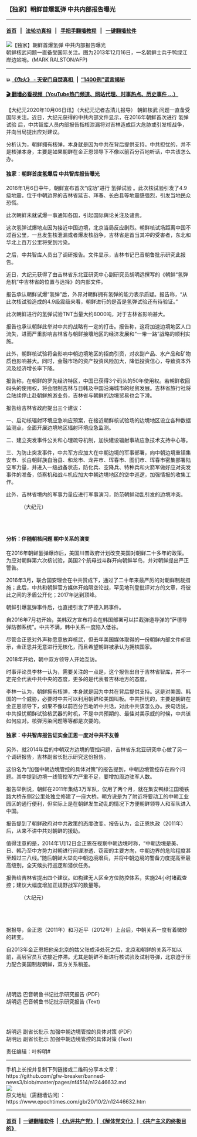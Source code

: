 ### 【独家】朝鲜首爆氢弹 中共内部报告曝光
------------------------

#### [首页](https://github.com/gfw-breaker/banned-news3/blob/master/README.md) &nbsp;&nbsp;|&nbsp;&nbsp; [法轮功真相](https://github.com/begood0513/basic/blob/master/README.md)  &nbsp;&nbsp;|&nbsp;&nbsp; [手把手翻墙教程](https://github.com/gfw-breaker/guides/wiki)  &nbsp;&nbsp;|&nbsp;&nbsp; [一键翻墙软件](https://github.com/gfw-breaker/nogfw/blob/master/README.md)  



<div><img alt="【独家】朝鲜首爆氢弹 中共内部报告曝光" class="attachment-djy_600_400 size-djy_600_400 wp-post-image" src="https://i.epochtimes.com/assets/uploads/2020/10/000_Hkg9290100-600x400.jpg"/>
<div class="caption">
 朝鲜核武问题一直备受国际关注。图为2013年12月16日，一名朝鲜士兵于鸭绿江岸边站哨。(MARK RALSTON/AFP)
</div></div><hr/>

#### 💥 [《伪火》 - 天安门自焚真相 ](http://158.247.195.190:10000/videos/blog/weihuo.html)&nbsp; |&nbsp; [“1400例”谎言揭秘  ](http://158.247.195.190:10000/videos/blog/jiexi1400.html)

#### [ 🎬  翻墙必看视频（YouTube热门频道、网站代理、时事热点、历史事件 ...）](https://github.com/gfw-breaker/links/blob/master/banned.md)

<div><p>
 【大纪元2020年10月06日讯】（大纪元记者古清儿报导）
 <ok href="https://www.epochtimes.com/gb/tag/%E6%9C%9D%E9%B2%9C%E6%A0%B8%E6%AD%A6.html">
  朝鲜核武
 </ok>
 问题一直备受国际关注。近日，大纪元获得的中共内部文件显示，在2016年朝鲜首次进行
 <ok href="https://www.epochtimes.com/gb/tag/%E6%B0%A2%E5%BC%B9%E8%AF%95%E9%AA%8C.html">
  氢弹试验
 </ok>
 后，中共智库人员内部报告指核泄漏将对吉林造成巨大危胁或引发核战争，并向当局提出应对建议。
</p>
<p>
 分析认为，朝鲜拥有核弹，本身就是因为中共在背后提供支持。中共担忧的，并不是核弹本身，主要是如果朝鲜在金正恩领导下不像以前百分百地听话，中共该怎么办。
</p>
<h4>
 独家：朝鲜首度氢爆后 中共智库报告曝光
</h4>
<p>
 2016年1月6日中午，朝鲜宣布首次“成功”进行
 <ok href="https://www.epochtimes.com/gb/tag/%E6%B0%A2%E5%BC%B9%E8%AF%95%E9%AA%8C.html">
  氢弹试验
 </ok>
 。此次核试验引发了4.9级地震，位于中朝边界的吉林省延吉、珲春、长白县等地震感强烈，引发当地民众恐慌。
</p>
<p>
 此次朝鲜未就试爆一事通知各国，引起国际舆论关注及谴责。
</p>
<p>
 这次氢弹试爆地点因为接近中国边境，北京当局反应剧烈。朝鲜核试场距离中国不过百公里，一旦发生核泄漏或者爆发核战争，吉林省是首当其冲的受害者，东北和华北上百万公里将受到污染。
</p>
<p>
 之后，中共智库人员出了调研报告。文件显示，吉林书记巴音朝鲁批示研究此报告。
</p>
<p>
 近日，大纪元获得了由吉林省东北亚研究中心副研究员胡明远撰写的《朝鲜“氢弹危机”中吉林省的位置与选择》的内部文件。
</p>
<p>
 报告承认朝鲜试爆“氢弹”后，外界对朝鲜拥有氢弹的能力表示质疑。报告称，“从此次核试验造成的4.9级震级来看，朝鲜进行的是否是氢弹试验还有待验证。”
</p>
<p>
 此次朝鲜进行的氢弹试验TNT当量大约8000吨，对于吉林省影响甚大。
</p>
<p>
 报告也承认朝鲜此举对中共的战略有一定的打击。报告称，这将加速边境地区人口流失，进而严重影响吉林省与朝鲜接壤地区的经济发展和“一带一路”战略的顺利实施。
</p>
<p>
 此外，朝鲜核试验将会影响中朝边境地区的招商引资，对农副产品、水产品和矿物质也影响甚大。同时，金融市场的资产投资风险加大，降低投资信心，导致资本外流及经济增长率下降。
</p>
<p>
 报告称，在朝鲜的罗先经济特区，中国已获得3个码头的50年使用权。若朝鲜收回码头的使用权，将会限制吉林与日韩及中国沿海城市的经贸发展。吉林省旅行社将会陆续停止赴朝鲜旅游业务，吉林省与朝鲜的边境贸易也会下滑。
</p>
<p>
 报告给吉林省政府提出三个建议：
</p>
<p>
 一、启动核辐射环境应急响应预案，在接近朝鲜核试验场的边境地区设立各种数据监测点，全面开展边境地区辐射环境应急监测。
</p>
<p>
 二、建立突发事件公关和心理疏导机制，加快建设辐射事故应急技术支持中心等。
</p>
<p>
 三、为防止突发事件，中共军方应加大在中朝边境的军事部署，向中朝边境重镇集安市、长白朝鲜族自治县、和龙市、龙井市、珲春市、图们市、珲春市密集部署陆空军力量，并进入一级战备状态，防化兵、空降兵、特种兵和火箭军做好应对突发事件的准备，侦察机和战斗机应加大中朝边境地区的空中巡逻，加强情报的收集工作。
</p>
<p>
 此外，吉林省境内的军事力量应进行军事演习，防范朝鲜动乱引发的边境冲突。
</p>
<figure class="wp-caption aligncenter" id="attachment_12446638" style="width: 450px">
 <ok href="https://i.epochtimes.com/assets/uploads/2020/10/00000-2020-10-02-105454.jpg">
  <img alt="" class="size-medium wp-image-12446638" src="https://i.epochtimes.com/assets/uploads/2020/10/00000-2020-10-02-105454-450x547.jpg"/>
 </ok>
 <br/><figcaption class="wp-caption-text">
  （大纪元）
 </figcaption><br/>
</figure><br/>
<h4>
 分析：伴随朝核问题 朝中关系的演变
</h4>
<p>
 在2016年朝鲜氢弹爆炸后，美国川普政府计划改变美国对朝鲜二十多年的政策。为应对朝鲜第六次核试验，美国2个航母战斗群开向朝鲜半岛，并对朝鲜提出严正警告。
</p>
<p>
 2016年3月，联合国安理会在中共赞成下，通过了二十年来最严厉的对朝鲜制裁措施；此后，中共和朝鲜官方媒体开始隔空论战，罕见地刊登批评对方的文章，将彼此之间的矛盾公开化；2017年达到顶峰。
</p>
<p>
 朝鲜引爆氢弹事件后，也直接引发了萨德入韩事件。
</p>
<p>
 自2016年7月初开始，美韩双方宣布将会在韩国部署可以拦截弹道导弹的“萨德导弹防御系统”。中共不满，韩中关系一度陷入低谷。
</p>
<p>
 尽管金正恩对外声称愿意放弃核武，但去年美国媒体取得的一份朝鲜内部文件却显示，金正恩并无意进行无核化，而且希望朝鲜被承认为拥核国家。
</p>
<p>
 2018年开始，朝中双方领导人开始互访。
</p>
<p>
 时事评论员李林一认为，需要关注的一点是，这个报告出自于吉林省智库，并不一定完全代表中共中央的态度，更多的是代表者吉林地方的态度。
</p>
<p>
 李林一认为，朝鲜拥有核弹，本身就是因为中共在背后提供支持。这是对美国、韩国的一个威胁，必要时中共可以利用朝鲜和美国叫板。中共担忧的，主要是朝鲜在金正恩领导下，如果不像以前百分百地听中共话，对此中共该怎么办。换句话说，中共担忧朝鲜试验核武器的时机，不是中共预期的、最佳对美示威的时候，中共该如何应对。核弹污染问题等等都是次要的。
</p>
<h4>
 独家：中共智库报告证实金正恩一度对中共不友善
</h4>
<p>
 另外，就2014年后的中朝双方边境的管控问题，吉林省东北亚研究中心做了另一个调研报告，吉林副省长批示研究这份报告。
</p>
<p>
 这份名为“加强中朝边境管控的具体对策”的报告提到，中朝边境管控存在四个问题。其中提到边境一线管控军力严重不足，要增加周边驻军人数。
</p>
<p>
 报告举例说，朝鲜在2011年集结3万军队，仅用了两个月，就在集安鸭绿江国境铁路大桥东侧2公里处独立修建了一座大桥。朝方说是为了附近将要动工的中朝工业园区的通行便利，但实际上是在朝鲜发生动乱的情况下方便朝鲜领导人和军队进入中国。
</p>
<p>
 报告提到了朝鲜政府对中共政策的态度改变。报告认为，金正恩执政（2011年）后，从来不讲中共对朝鲜的援助。
</p>
<p>
 值得注意的是，2014年1月12日金正恩在视察中朝边境时称，“中朝边境是美、日、韩乃至中方势力对朝进行间谍渗透、窃密的主要方向，中朝边界的危险程度甚至超过三八线。”随后朝鲜大举向中朝边境增兵，并将中朝边境的警备力度提高至最高级别，全天候执行巡逻和潜伏任务。
</p>
<p>
 报告给吉林省提出四个建议。如构建无人区全方位防控体系，实施24小时堵截查控；建议大幅度增加正规野战军的数量等。
</p>
<figure class="wp-caption aligncenter" id="attachment_12446646" style="width: 450px">
 <ok href="https://i.epochtimes.com/assets/uploads/2020/10/11111112020-10-02-105807.jpg">
  <img alt="" class="size-medium wp-image-12446646" src="https://i.epochtimes.com/assets/uploads/2020/10/11111112020-10-02-105807-450x546.jpg"/>
 </ok>
 <br/><figcaption class="wp-caption-text">
  （大纪元）
 </figcaption><br/>
</figure><br/>
<h4>
</h4>
<p>
 据报导，金正恩（2011年）和习近平（2012年）上台后，中朝关系一度有着微妙的转变。
</p>
<p>
 自2013年金正恩把他亲北京的姑父张成泽处死之后，北京和朝鲜的关系不如以前，高层官员互访接近停滞。尤其是朝鲜不断进行核试验及试射导弹，北京迫于压力配合美国制裁朝鲜，双方关系稍差。
</p>
<div class="DC-embed DC-embed-document DV-container" id="DV-viewer-7221319-胡明远-巴音朝鲁书记批示研究报告">
</div>
<p>
 <br/>
 <br/>
 <noscript>
 </noscript>
</p>
<p>
 <ok href="https://assets.documentcloud.org/documents/7221319/胡明远-巴音朝鲁书记批示研究报告.pdf">
  胡明远 巴音朝鲁书记批示研究报告 (PDF)
 </ok>
 <br/>
 <ok href="https://assets.documentcloud.org/documents/7221319/胡明远-巴音朝鲁书记批示研究报告.txt">
  胡明远 巴音朝鲁书记批示研究报告 (Text)
 </ok>
</p>
<p>
</p>
<div class="DC-embed DC-embed-document DV-container" id="DV-viewer-7221318-胡明远-副省长批示-加强中朝边境管控的具体对策">
</div>
<p>
 <br/>
 <br/>
 <noscript>
 </noscript>
</p>
<p>
 <ok href="https://assets.documentcloud.org/documents/7221318/胡明远-副省长批示-加强中朝边境管控的具体对策.pdf">
  胡明远 副省长批示 加强中朝边境管控的具体对策 (PDF)
 </ok>
 <br/>
 <ok href="https://assets.documentcloud.org/documents/7221318/胡明远-副省长批示-加强中朝边境管控的具体对策.txt">
  胡明远 副省长批示 加强中朝边境管控的具体对策 (Text)
 </ok>
</p>
<p>
</p>
<p>
 责任编辑：叶梓明#
</p>
</div>
<hr/>
手机上长按并复制下列链接或二维码分享本文章：<br/>
https://github.com/gfw-breaker/banned-news3/blob/master/pages/nf4514/n12446632.md <br/>
<a href='https://github.com/gfw-breaker/banned-news3/blob/master/pages/nf4514/n12446632.md'><img src='https://github.com/gfw-breaker/banned-news3/blob/master/pages/nf4514/n12446632.md.png'/></a> <br/>
原文地址（需翻墙访问）：https://www.epochtimes.com/gb/20/10/2/n12446632.htm


------------------------
#### [首页](https://github.com/gfw-breaker/banned-news3/blob/master/README.md) &nbsp;|&nbsp; [一键翻墙软件](https://github.com/gfw-breaker/nogfw/blob/master/README.md) &nbsp;| [《九评共产党》](https://github.com/gfw-breaker/9ping.md/blob/master/README.md#九评之一评共产党是什么) | [《解体党文化》](https://github.com/gfw-breaker/jtdwh.md/blob/master/README.md) | [《共产主义的终极目的》](https://github.com/gfw-breaker/gczydzjmd.md/blob/master/README.md)


<img src='http://gfw-breaker.win/banned-news3/pages/nf4514/n12446632.md' width='0px' height='0px'/>